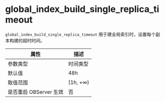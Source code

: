 global_index_build_single_replica_timeout
==============================================================

`global_index_build_single_replica_timeout` 用于建全局索引时，设置每个副本构建的超时时间。

|      **属性**      |  **描述**   |
|------------------|-----------|
| 参数类型             | 时间类型      |
| 默认值              | 48h       |
| 取值范围             | \[1h, +∞) |
| 是否重启 OBServer 生效 | 否         |
